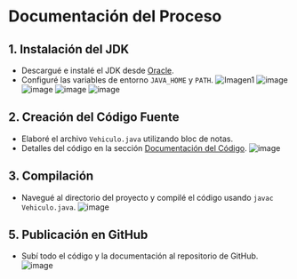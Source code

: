 # Documentación del Proceso

## 1. Instalación del JDK
- Descargué e instalé el JDK desde [Oracle](https://www.oracle.com/cl/java/technologies/javase/javase-jdk8-downloads.html).
- Configuré las variables de entorno `JAVA_HOME` y `PATH`.
![Imagen1](https://github.com/user-attachments/assets/bc60b829-126e-4254-8f2c-880cb4fcc18c)
![image](https://github.com/user-attachments/assets/ef296709-c837-4a69-b91d-b48d4ce18144)
![image](https://github.com/user-attachments/assets/8452b853-b75e-4902-919b-ce7514350d8a)
![image](https://github.com/user-attachments/assets/a483934f-b3e7-4584-8421-514db6133736)
![image](https://github.com/user-attachments/assets/4d3d13ea-f5e1-402f-9e86-4ad3bdb07017)

## 2. Creación del Código Fuente
- Elaboré el archivo `Vehiculo.java` utilizando bloc de notas.
- Detalles del código en la sección [Documentación del Código](#documentación-del-código).
![image](https://github.com/user-attachments/assets/518fee27-346a-4035-bd9e-02fce995127e)

## 3. Compilación
- Navegué al directorio del proyecto y compilé el código usando `javac Vehiculo.java`.
![image](https://github.com/user-attachments/assets/1506a426-6557-40e2-9972-49a6d5edb2b6)
## 5. Publicación en GitHub
- Subí todo el código y la documentación al repositorio de GitHub.
![image](https://github.com/user-attachments/assets/27ece8d6-f4ed-4abe-9406-3790f0768a6d)
